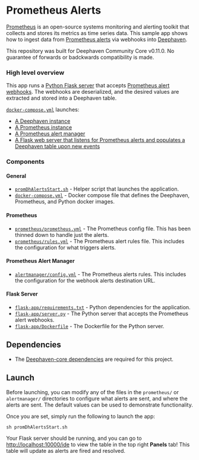 # Prometheus Alerts

[Prometheus](https://prometheus.io/) is an open-source systems monitoring and alerting toolkit that collects and stores its metrics as time series data. This sample app shows how to ingest data from [Prometheus alerts](https://prometheus.io/docs/alerting/latest/configuration/#webhook_config) via webhooks into [Deephaven](https://deephaven.io/).

This repository was built for Deephaven Community Core v0.11.0. No guarantee of forwards or badckwards compatibility is made.

### High level overview

This app runs a [Python Flask server](https://flask.palletsprojects.com/en/2.0.x/) that accepts [Prometheus alert webhooks](https://prometheus.io/docs/alerting/latest/configuration/#webhook_config). The webhooks are deserialized, and the desired values are extracted and stored into a Deephaven table.

[`docker-compose.yml`](./docker-compose.yml) launches:
* [A Deephaven instance](https://deephaven.io)
* [A Prometheus instance](./prometheus)
* [A Prometheus alert manager](./alertmanager)
* [A Flask web server that listens for Prometheus alerts and populates a Deephaven table upon new events](./flask-app)

### Components

#### General
* [`promDhAlertsStart.sh`](promDhAlertsStart.sh) - Helper script that launches the application.
* [`docker-compose.yml`](docker-compose.yml) - Docker compose file that defines the Deephaven, Prometheus, and Python docker images.

#### Prometheus
* [`prometheus/prometheus.yml`](prometheus/prometheus.yml) - The Prometheus config file. This has been thinned down to handle just the alerts.
* [`prometheus/rules.yml`](prometheus/rules.yml) - The Prometheus alert rules file. This includes the configuration for what triggers alerts.

#### Prometheus Alert Manager
* [`alertmanager/config.yml`](alertmanager/config.yml) - The Prometheus alerts rules. This includes the configuration for the webhook alerts destination URL.

#### Flask Server 
* [`flask-app/requirements.txt`](flask-app/requirements.txt) - Python dependencies for the application.
* [`flask-app/server.py`](flask-app/server.py) - The Python server that accepts the Prometheus alert webhooks.
* [`flask-app/Dockerfile`](flask-app/Dockerfile) - The Dockerfile for the Python server.

## Dependencies

* The [Deephaven-core dependencies](https://github.com/deephaven/deephaven-core#required-dependencies) are required for this project.

## Launch

Before launching, you can modify any of the files in the `prometheus/` or `alertmanager/` directories to configure what alerts are sent, and where the alerts are sent. The default values can be used to demonstrate functionality.

Once you are set, simply run the following to launch the app:

```
sh promDhAlertsStart.sh
```

Your Flask server should be running, and you can go to [http://localhost:10000/ide](http://localhost:10000/ide) to view the table in the top right **Panels** tab! This table will update as alerts are fired and resolved.
